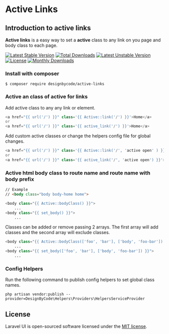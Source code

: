 # Active Links


## Introduction to active links
__Active links__ is a easy way to set a __active__ class to any link on you page and body class to each page.

[![Latest Stable Version](https://poser.pugx.org/designbycode/active-links/v/stable)](https://packagist.org/packages/designbycode/active-links)
[![Total Downloads](https://poser.pugx.org/designbycode/active-links/downloads)](https://packagist.org/packages/designbycode/active-links)
[![Latest Unstable Version](https://poser.pugx.org/designbycode/active-links/v/unstable)](https://packagist.org/packages/designbycode/active-links)
[![License](https://poser.pugx.org/designbycode/active-links/license)](https://packagist.org/packages/designbycode/active-links)
[![Monthly Downloads](https://poser.pugx.org/designbycode/active-links/d/monthly)](https://packagist.org/packages/designbycode/active-links)


### Install with composer
```
$ composer require designbycode/active-links
```


### Active an class of active for links
Add active class to any any link or element. 
```php
<a href="{{ url('/') }}" class='{{ Active::link('/') }}'>Home</a>
or
<a href="{{ url('/') }}" class='{{ active_link('/') }}'>Home</a>
```
Add custom active classes or change the helpers config file for global changes.

```php
<a href="{{ url('/') }}" class='{{ Active::link('/', 'active open' ) }}'>Home</a>
or
<a href="{{ url('/') }}" class='{{ active_link('/', 'active open') }}'>Home</a>
```
### Active html body class to route name and route name with body prefix

```html 
// Example
// <body class="body body-home home">
```

```php
<body class="{{ Active::bodyClass() }}">
    ...
<body class="{{ set_body() }}">
    ...
```

Classes can be added or remove passing 2 arrays. The first array will add classes and the second array will exclude classes. 
```php
<body class="{{ Active::bodyClass(['foo', 'bar'], ['body', 'foo-bar']) }}">
    ...
<body class="{{ set_body(['foo', 'bar'], ['body', 'foo-bar']) }}">
    ...
```

### Config Helpers
Run the following command to publish config helpers to set global class names.
```
php artisan vendor:publish --provider=DesignByCode\Helpers\Providers\HelpersServiceProvider
```

## License

Laravel UI is open-sourced software licensed under the [MIT license](https://opensource.org/licenses/MIT).
